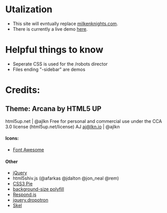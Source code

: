 # Utalization
* This site will evntually replace [milkenknights.com](http://milkenknights.com). 
* There is currently a live demo [here](https://milkenknightsdotcom.firebaseapp.com).

# Helpful things to know
* Seperate CSS is used for the /robots director
* Files ending "-sidebar" are demos


# Credits:
## Theme: Arcana by HTML5 UP
html5up.net | @ajlkn
Free for personal and commercial use under the CCA 3.0 license (html5up.net/license)
AJ
aj@lkn.io | @ajlkn
#### Icons:
* [Font Awesome](http://fortawesome.github.com/Font-Awesome)
#### Other
* [jQuery](http://jquery.com)
* html5shiv.js (@afarkas @jdalton @jon_neal @rem)
* [CSS3 Pie](http://css3pie.com)
* [background-size polyfill](http://github.com/louisremi)
* [Respond.js](http://j.mp/respondjs)
* [jquery.dropotron](http://@ajlkn)
* [Skel](http://skel.io)
